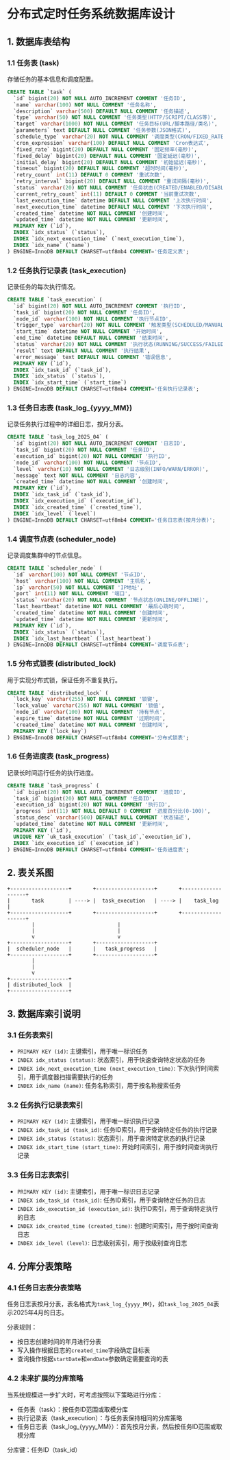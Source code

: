 # 分布式定时任务系统数据库设计

## 1. 数据库表结构

### 1.1 任务表 (task)

存储任务的基本信息和调度配置。

```sql
CREATE TABLE `task` (
  `id` bigint(20) NOT NULL AUTO_INCREMENT COMMENT '任务ID',
  `name` varchar(100) NOT NULL COMMENT '任务名称',
  `description` varchar(500) DEFAULT NULL COMMENT '任务描述',
  `type` varchar(50) NOT NULL COMMENT '任务类型(HTTP/SCRIPT/CLASS等)',
  `target` varchar(1000) NOT NULL COMMENT '任务目标(URL/脚本路径/类名)',
  `parameters` text DEFAULT NULL COMMENT '任务参数(JSON格式)',
  `schedule_type` varchar(20) NOT NULL COMMENT '调度类型(CRON/FIXED_RATE/FIXED_DELAY)',
  `cron_expression` varchar(100) DEFAULT NULL COMMENT 'Cron表达式',
  `fixed_rate` bigint(20) DEFAULT NULL COMMENT '固定频率(毫秒)',
  `fixed_delay` bigint(20) DEFAULT NULL COMMENT '固定延迟(毫秒)',
  `initial_delay` bigint(20) DEFAULT NULL COMMENT '初始延迟(毫秒)',
  `timeout` bigint(20) DEFAULT NULL COMMENT '超时时间(毫秒)',
  `retry_count` int(11) DEFAULT 0 COMMENT '重试次数',
  `retry_interval` bigint(20) DEFAULT NULL COMMENT '重试间隔(毫秒)',
  `status` varchar(20) NOT NULL COMMENT '任务状态(CREATED/ENABLED/DISABLED/PAUSED/RUNNING/FAILED)',
  `current_retry_count` int(11) DEFAULT 0 COMMENT '当前重试次数',
  `last_execution_time` datetime DEFAULT NULL COMMENT '上次执行时间',
  `next_execution_time` datetime DEFAULT NULL COMMENT '下次执行时间',
  `created_time` datetime NOT NULL COMMENT '创建时间',
  `updated_time` datetime NOT NULL COMMENT '更新时间',
  PRIMARY KEY (`id`),
  INDEX `idx_status` (`status`),
  INDEX `idx_next_execution_time` (`next_execution_time`),
  INDEX `idx_name` (`name`)
) ENGINE=InnoDB DEFAULT CHARSET=utf8mb4 COMMENT='任务定义表';
```

### 1.2 任务执行记录表 (task_execution)

记录任务的每次执行情况。

```sql
CREATE TABLE `task_execution` (
  `id` bigint(20) NOT NULL AUTO_INCREMENT COMMENT '执行ID',
  `task_id` bigint(20) NOT NULL COMMENT '任务ID',
  `node_id` varchar(100) NOT NULL COMMENT '执行节点ID',
  `trigger_type` varchar(20) NOT NULL COMMENT '触发类型(SCHEDULED/MANUAL)',
  `start_time` datetime NOT NULL COMMENT '开始时间',
  `end_time` datetime DEFAULT NULL COMMENT '结束时间',
  `status` varchar(20) NOT NULL COMMENT '执行状态(RUNNING/SUCCESS/FAILED/TIMEOUT/TERMINATED)',
  `result` text DEFAULT NULL COMMENT '执行结果',
  `error_message` text DEFAULT NULL COMMENT '错误信息',
  PRIMARY KEY (`id`),
  INDEX `idx_task_id` (`task_id`),
  INDEX `idx_status` (`status`),
  INDEX `idx_start_time` (`start_time`)
) ENGINE=InnoDB DEFAULT CHARSET=utf8mb4 COMMENT='任务执行记录表';
```

### 1.3 任务日志表 (task_log_{yyyy_MM})

记录任务执行过程中的详细日志，按月分表。

```sql
CREATE TABLE `task_log_2025_04` (
  `id` bigint(20) NOT NULL AUTO_INCREMENT COMMENT '日志ID',
  `task_id` bigint(20) NOT NULL COMMENT '任务ID',
  `execution_id` bigint(20) NOT NULL COMMENT '执行ID',
  `node_id` varchar(100) NOT NULL COMMENT '节点ID',
  `level` varchar(10) NOT NULL COMMENT '日志级别(INFO/WARN/ERROR)',
  `message` text NOT NULL COMMENT '日志内容',
  `created_time` datetime NOT NULL COMMENT '创建时间',
  PRIMARY KEY (`id`),
  INDEX `idx_task_id` (`task_id`),
  INDEX `idx_execution_id` (`execution_id`),
  INDEX `idx_created_time` (`created_time`),
  INDEX `idx_level` (`level`)
) ENGINE=InnoDB DEFAULT CHARSET=utf8mb4 COMMENT='任务日志表(按月分表)';
```

### 1.4 调度节点表 (scheduler_node)

记录调度集群中的节点信息。

```sql
CREATE TABLE `scheduler_node` (
  `id` varchar(100) NOT NULL COMMENT '节点ID',
  `host` varchar(100) NOT NULL COMMENT '主机名',
  `ip` varchar(50) NOT NULL COMMENT 'IP地址',
  `port` int(11) NOT NULL COMMENT '端口',
  `status` varchar(20) NOT NULL COMMENT '节点状态(ONLINE/OFFLINE)',
  `last_heartbeat` datetime NOT NULL COMMENT '最后心跳时间',
  `created_time` datetime NOT NULL COMMENT '创建时间',
  `updated_time` datetime NOT NULL COMMENT '更新时间',
  PRIMARY KEY (`id`),
  INDEX `idx_status` (`status`),
  INDEX `idx_last_heartbeat` (`last_heartbeat`)
) ENGINE=InnoDB DEFAULT CHARSET=utf8mb4 COMMENT='调度节点表';
```

### 1.5 分布式锁表 (distributed_lock)

用于实现分布式锁，保证任务不重复执行。

```sql
CREATE TABLE `distributed_lock` (
  `lock_key` varchar(255) NOT NULL COMMENT '锁键',
  `lock_value` varchar(255) NOT NULL COMMENT '锁值',
  `node_id` varchar(100) NOT NULL COMMENT '持有节点',
  `expire_time` datetime NOT NULL COMMENT '过期时间',
  `created_time` datetime NOT NULL COMMENT '创建时间',
  PRIMARY KEY (`lock_key`)
) ENGINE=InnoDB DEFAULT CHARSET=utf8mb4 COMMENT='分布式锁表';
```

### 1.6 任务进度表 (task_progress)

记录长时间运行任务的执行进度。

```sql
CREATE TABLE `task_progress` (
  `id` bigint(20) NOT NULL AUTO_INCREMENT COMMENT '进度ID',
  `task_id` bigint(20) NOT NULL COMMENT '任务ID',
  `execution_id` bigint(20) NOT NULL COMMENT '执行ID',
  `progress` int(11) NOT NULL DEFAULT 0 COMMENT '进度百分比(0-100)',
  `status_desc` varchar(500) DEFAULT NULL COMMENT '状态描述',
  `updated_time` datetime NOT NULL COMMENT '更新时间',
  PRIMARY KEY (`id`),
  UNIQUE KEY `uk_task_execution` (`task_id`,`execution_id`),
  INDEX `idx_execution_id` (`execution_id`)
) ENGINE=InnoDB DEFAULT CHARSET=utf8mb4 COMMENT='任务进度表';
```

## 2. 表关系图

```
+-------------------+       +-------------------+       +-------------------+
|       task        | ----> |  task_execution   | ----> |    task_log       |
+-------------------+       +-------------------+       +-------------------+
        |                           |
        |                           |
        v                           v
+-------------------+       +-------------------+
|  scheduler_node   |       |   task_progress   |
+-------------------+       +-------------------+
        |
        |
        v
+-------------------+
| distributed_lock  |
+-------------------+
```

## 3. 数据库索引说明

### 3.1 任务表索引

- `PRIMARY KEY (id)`: 主键索引，用于唯一标识任务
- `INDEX idx_status (status)`: 状态索引，用于快速查询特定状态的任务
- `INDEX idx_next_execution_time (next_execution_time)`: 下次执行时间索引，用于调度器扫描需要执行的任务
- `INDEX idx_name (name)`: 任务名称索引，用于按名称搜索任务

### 3.2 任务执行记录表索引

- `PRIMARY KEY (id)`: 主键索引，用于唯一标识执行记录
- `INDEX idx_task_id (task_id)`: 任务ID索引，用于查询特定任务的执行记录
- `INDEX idx_status (status)`: 状态索引，用于查询特定状态的执行记录
- `INDEX idx_start_time (start_time)`: 开始时间索引，用于按时间查询执行记录

### 3.3 任务日志表索引

- `PRIMARY KEY (id)`: 主键索引，用于唯一标识日志记录
- `INDEX idx_task_id (task_id)`: 任务ID索引，用于查询特定任务的日志
- `INDEX idx_execution_id (execution_id)`: 执行ID索引，用于查询特定执行的日志
- `INDEX idx_created_time (created_time)`: 创建时间索引，用于按时间查询日志
- `INDEX idx_level (level)`: 日志级别索引，用于按级别查询日志

## 4. 分库分表策略

### 4.1 任务日志表分表策略

任务日志表按月分表，表名格式为`task_log_{yyyy_MM}`，如`task_log_2025_04`表示2025年4月的日志。

分表规则：
- 按日志创建时间的年月进行分表
- 写入操作根据日志的`created_time`字段确定目标表
- 查询操作根据`startDate`和`endDate`参数确定需要查询的表

### 4.2 未来扩展的分库策略

当系统规模进一步扩大时，可考虑按照以下策略进行分库：

- 任务表（task）：按任务ID范围或取模分库
- 执行记录表（task_execution）：与任务表保持相同的分库策略
- 任务日志表（task_log_{yyyy_MM}）：首先按月分表，然后按任务ID范围或取模分库

分库键：任务ID（task_id）
